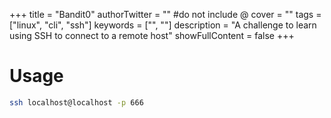 +++
title = "Bandit0"
authorTwitter = "" #do not include @
cover = ""
tags = ["linux", "cli", "ssh"]
keywords = ["", ""]
description = "A challenge to learn using SSH to connect to a remote host"
showFullContent = false
+++


# Usage
```bash
ssh localhost@localhost -p 666
```
